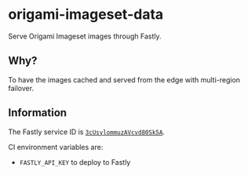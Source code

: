# origami-imageset-data

Serve Origami Imageset images through Fastly.

## Why?

To have the images cached and served from the edge with multi-region failover.

## Information

The Fastly service ID is [`3cUsylommuzAVcvd80Sk5A`](https://manage.fastly.com/dashboard/services/3cUsylommuzAVcvd80Sk5A/datacenters/all).

CI environment variables are:

* `FASTLY_API_KEY` to deploy to Fastly
